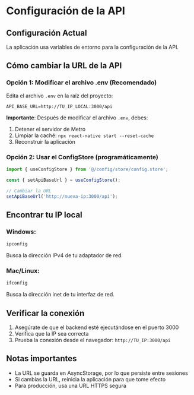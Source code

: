 # Configuración de la API

## Configuración Actual

La aplicación usa variables de entorno para la configuración de la API.

## Cómo cambiar la URL de la API

### Opción 1: Modificar el archivo .env (Recomendado)
Edita el archivo `.env` en la raíz del proyecto:

```env
API_BASE_URL=http://TU_IP_LOCAL:3000/api
```

**Importante**: Después de modificar el archivo `.env`, debes:
1. Detener el servidor de Metro
2. Limpiar la caché: `npx react-native start --reset-cache`
3. Reconstruir la aplicación

### Opción 2: Usar el ConfigStore (programáticamente)
```typescript
import { useConfigStore } from '@/config/store/config.store';

const { setApiBaseUrl } = useConfigStore();

// Cambiar la URL
setApiBaseUrl('http://nueva-ip:3000/api');
```

## Encontrar tu IP local

### Windows:
```cmd
ipconfig
```
Busca la dirección IPv4 de tu adaptador de red.

### Mac/Linux:
```bash
ifconfig
```
Busca la dirección inet de tu interfaz de red.

## Verificar la conexión

1. Asegúrate de que el backend esté ejecutándose en el puerto 3000
2. Verifica que la IP sea correcta
3. Prueba la conexión desde el navegador: `http://TU_IP:3000/api`

## Notas importantes

- La URL se guarda en AsyncStorage, por lo que persiste entre sesiones
- Si cambias la URL, reinicia la aplicación para que tome efecto
- Para producción, usa una URL HTTPS segura
